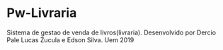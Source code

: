 # Pw-Livraria
Sistema de gestao de venda de livros(livraria). Desenvolvido por Dercio Pale Lucas Zucula e Edson Silva. Uem 2019
